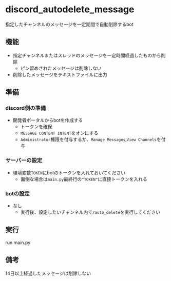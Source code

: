 # discord_autodelete_message
指定したチャンネルのメッセージを一定期間で自動削除するbot

## 機能
- 指定チャンネルまたはスレッドのメッセージを一定時間経過したものから削除
  - ピン留めされたメッセージは削除しない
- 削除したメッセージをテキストファイルに出力

## 準備
### discord側の準備
- 開発者ポータルからbotを作成する
  - トークンを確保
  - `MESSAGE CONTENT INTENT`をオンにする
  - `Administrator`権限を付与するか、`Manage Messages`,`View Channels`を付与
### サーバーの設定
- 環境変数`TOKEN`にbotのトークンを入れておいてください
  - 面倒な場合は`main.py`最終行の`"TOKEN"`に直接トークンを入れる
### botの設定
- なし
  - 実行後、設定したいチャンネル内で`/auto_delete`を実行してください

## 実行
run main.py

## 備考
14日以上経過したメッセージは削除しない
